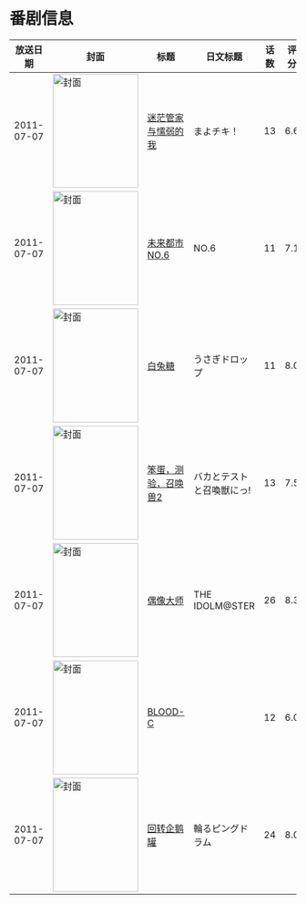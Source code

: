 # 番剧信息

|放送日期|封面|标题|日文标题|话数|评分|评分人数|
|---|---|---|---|---|---|---|
|2011-07-07|<img src="//lain.bgm.tv/pic/cover/c/03/da/10459_HH35c.jpg" alt="封面" style="width:150px;height:200px;object-fit:cover;">|[迷茫管家与懦弱的我](https://bangumi.tv/subject/10459)|まよチキ！|13|6.6|5091人评分|
|2011-07-07|<img src="//lain.bgm.tv/pic/cover/c/98/3c/10842_KT5z4.jpg" alt="封面" style="width:150px;height:200px;object-fit:cover;">|[未来都市NO.6](https://bangumi.tv/subject/10842)|NO.6|11|7.1|4230人评分|
|2011-07-07|<img src="//lain.bgm.tv/pic/cover/c/75/96/10843_qlh5G.jpg" alt="封面" style="width:150px;height:200px;object-fit:cover;">|[白兔糖](https://bangumi.tv/subject/10843)|うさぎドロップ|11|8.0|7746人评分|
|2011-07-07|<img src="//lain.bgm.tv/pic/cover/c/7e/8d/11145_a5loB.jpg" alt="封面" style="width:150px;height:200px;object-fit:cover;">|[笨蛋，测验，召唤兽2](https://bangumi.tv/subject/11145)|バカとテストと召喚獣にっ!|13|7.5|9297人评分|
|2011-07-07|<img src="//lain.bgm.tv/pic/cover/c/a8/6a/11577_5U5G1.jpg" alt="封面" style="width:150px;height:200px;object-fit:cover;">|[偶像大师](https://bangumi.tv/subject/11577)|THE IDOLM@STER|26|8.3|7137人评分|
|2011-07-07|<img src="//lain.bgm.tv/pic/cover/c/76/fb/14427_w47ht.jpg" alt="封面" style="width:150px;height:200px;object-fit:cover;">|[BLOOD-C](https://bangumi.tv/subject/14427)||12|6.0|2916人评分|
|2011-07-07|<img src="//lain.bgm.tv/pic/cover/c/92/f6/18624_ZFj5M.jpg" alt="封面" style="width:150px;height:200px;object-fit:cover;">|[回转企鹅罐](https://bangumi.tv/subject/18624)|輪るピングドラム|24|8.0|10179人评分|
